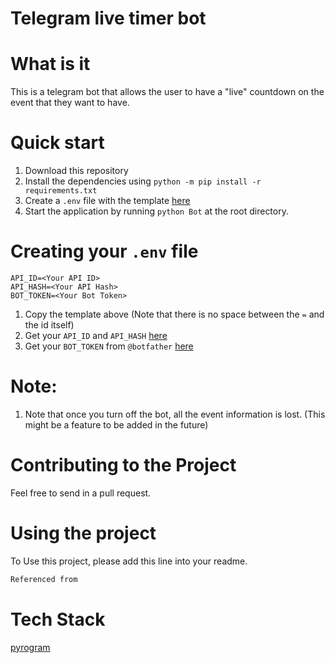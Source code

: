 # Telegram live timer bot

# What is it
This is a telegram bot that allows the user to have a "live" countdown on the event that they want to have.


# Quick start
1. Download this repository
2. Install the dependencies using `python -m pip install -r requirements.txt`
3. Create a `.env` file with the template [here](#creating-your-env-file)
4. Start the application by running `python Bot` at the root directory.


# Creating your `.env` file
```
API_ID=<Your API ID>
API_HASH=<Your API Hash>
BOT_TOKEN=<Your Bot Token>
```
1. Copy the template above (Note that there is no space between the `=` and the id itself)
2. Get your `API_ID` and `API_HASH` [here](https://my.telegram.org/apps/create)
3. Get your `BOT_TOKEN` from `@botfather` [here](https://core.telegram.org/bots)


# Note:
1. Note that once you turn off the bot, all the event information is lost. (This might be a feature to be added in the future)


# Contributing to the Project

Feel free to send in a pull request.

# Using the project

To Use this project, please add this line into your readme.
```markdown
Referenced from 
```

# Tech Stack
[pyrogram](https://docs.pyrogram.org/)